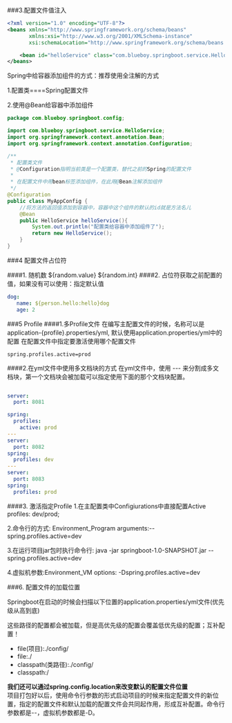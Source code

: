 ###3.配置文件值注入
```xml
<?xml version="1.0" encoding="UTF-8"?>
<beans xmlns="http://www.springframework.org/schema/beans"
       xmlns:xsi="http://www.w3.org/2001/XMLSchema-instance"
       xsi:schemaLocation="http://www.springframework.org/schema/beans http://www.springframework.org/schema/beans/spring-beans.xsd">

    <bean id="helloService" class="com.blueboy.springboot.service.HelloService"></bean>
</beans>
```
Spring中给容器添加组件的方式：推荐使用全注解的方式

1.配置类====Spring配置文件

2.使用@Bean给容器中添加组件
```java
package com.blueboy.springboot.config;

import com.blueboy.springboot.service.HelloService;
import org.springframework.context.annotation.Bean;
import org.springframework.context.annotation.Configuration;

/**
 * 配置类文件
 * @Configuration指明当前类是一个配置类，替代之前的Spring的配置文件
 *
 * 在配置文件中用bean标签添加组件，在此用@Bean注解添加组件
 */
@Configuration
public class MyAppConfig {
    //将方法的返回值添加到容器中，容器中这个组件的默认的id就是方法名儿
    @Bean
    public HelloService helloService(){
        System.out.println("配置类给容器中添加组件了");
        return new HelloService();
    }
}

```
###4 配置文件占位符

 ####1. 随机数
    ${random.value} ${random.int}
 ####2. 占位符获取之前配置的值，如果没有可以使用：指定默认值
 ```yml
dog:
    name: ${person.hello:hello}dog
    age: 2
 ```

###5 Profile
 ####1.多Profile文件
 在编写主配置文件的时候，名称可以是 application-{profile}.properties/yml,
 默认使用application.properties/yml中的配置
在配置文件中指定要激活使用哪个配置文件
 ```properties
spring.profiles.active=prod
```
####2.在yml文件中使用多文档块的方式
在yml文件中，使用 --- 来分割成多文档块，第一个文档块会被加载可以指定使用下面的那个文档块配置。
```yml

server:
  port: 8081

spring:
  profiles:
    active: prod
---
server:
  port: 8082
spring:
  profiles: dev
---
server:
  port: 8083
spring:
  profiles: prod
```

####3. 激活指定Profile
1.在主配置类中Configiurations中直接配置Active profiles: dev/prod;

2.命令行的方式: Environment_Program arguments:--spring.profiles.active=dev

3.在运行项目jar包时执行命令行: java -jar springboot-1.0-SNAPSHOT.jar --spring.profiles.active=dev

4.虚拟机参数:Environment_VM options: -Dspring.profiles.active=dev

###6. 配置文件的加载位置

Springboot在启动的时候会扫描以下位置的application.properties/yml文件(优先级从高到底)

这些路径的配置都会被加载，但是高优先级的配置会覆盖低优先级的配置；互补配置！
- file(项目):./config/
- file:./
- classpath(类路径):./config/
- classpath:/

**我们还可以通过spring.config.location来改变默认的配置文件位置**  
项目打包好以后，使用命令行参数的形式启动项目的时候来指定配置文件的新位置，指定的配置文件和默认加载的配置文件会共同起作用，形成互补配置。命令行参数都是--，虚拟机参数都是-D。